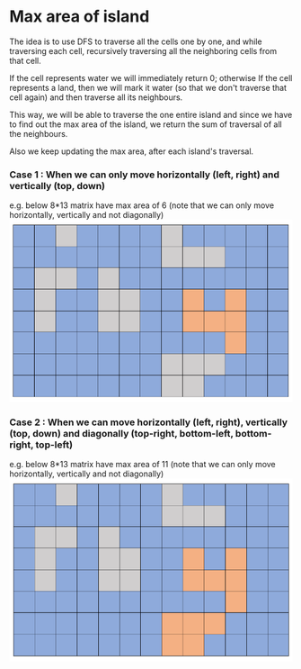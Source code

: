 # Max area of island

The idea is to use DFS to traverse all the cells one by one, and while traversing each cell, recursively traversing all the neighboring cells from that cell. 

If the cell represents water we will immediately return 0; otherwise If the cell represents a land, then we will mark it water (so that we don't traverse that cell again) and then traverse all its neighbours. 

This way, we will be able to traverse the one entire island and since we have to find out the max area of the island, we return the sum of traversal of all the neighbours.

Also we keep updating the max area, after each island's traversal.


### Case 1 : When we can only move horizontally (left, right) and vertically (top, down)
e.g. below 8*13 matrix have max area of 6 (note that we can only move horizontally, vertically and not diagonally)
![When we can only move horizontally and vertically](max-area-1.PNG?raw=true "Title")


### Case 2 : When we can move horizontally (left, right), vertically (top, down) and diagonally (top-right, bottom-left, bottom-right, top-left)
e.g. below 8*13 matrix have max area of 11 (note that we can only move horizontally, vertically and not diagonally)
![When we can move horizontally, vertically and diagonally](max-area-2.PNG?raw=true "Title")
